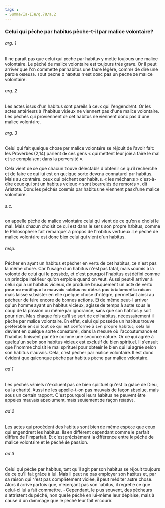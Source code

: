 ```yaml
---
tags : 
- Summa/Ia-IIæ/q.78/a.2
---
```


### Celui qui pèche par habitus pèche-t-il par malice volontaire?

###### arg. 1
Il ne paraît pas que celui qui pèche par habitus y mette toujours une malice volontaire. Le péché de malice volontaire est toujours très grave. Or il peut arriver que l'on commette par habitus une faute légère, comme de dire une parole oiseuse. Tout péché d'habitus n'est donc pas un péché de malice volontaire. 

###### arg. 2
Les actes issus d'un habitus sont pareils à ceux qui l'engendrent. Or les actes antérieurs à l'habitus vicieux ne viennent pas d'une malice volontaire. Les péchés qui proviennent de cet habitus ne viennent donc pas d'une malice volontaire. 

###### arg. 3
Celui qui fait quelque chose par malice volontaire se réjouit de l'avoir fait: les Proverbes (2,14) parlent de ces gens « qui mettent leur joie à faire le mal et se complaisent dans la perversité ». 

Cela vient de ce que chacun trouve délectable d'obtenir ce qu'il recherche et de faire ce qui lui est en quelque sorte devenu connaturel par habitus. Mais au contraire, ceux qui pèchent par habitus, « les méchants » c'est-à-dire ceux qui ont un habitus vicieux « sont bourrelés de remords », dit Aristote. Donc les péchés commis par habitus ne viennent pas d'une malice volontaire. 

###### s.c.
on appelle péché de malice volontaire celui qui vient de ce qu'on a choisi le mal. Mais chacun choisit ce qui est dans le sens son propre habitus, comme le Philosophe le fait remarquer à propos de l'habitus vertueux. Le péché de malice volontaire est donc bien celui qui vient d'un habitus. 

###### resp.
Pécher en ayant un habitus et pécher en vertu de cet habitus, ce n'est pas la même chose. Car l'usage d'un habitus n'est pas fatal, mais soumis à la volonté de celui qui le possède, et c'est pourquoi l'habitus est défini comme un principe intérieur qu'on emploie quand on veut. Aussi peut-il arriver à celui qui a un habitus vicieux, de produire brusquement un acte de vertu pour ce motif que le mauvais habitus ne détruit pas totalement la raison mais laisse subsister en elle quelque chose d'intègre, permettant ainsi au pécheur de faire encore de bonnes actions. Et de même peut-il arriver qu'un homme ayant un habitus vicieux, agisse de temps à autre sous le coup de la passion ou même par ignorance, sans que son habitus y soit pour rien. Mais chaque fois qu'il se sert de cet habitus, nécessairement il pèche par malice volontaire. En effet, celui qui possède un habitus trouve préférable en soi tout ce qui est conforme à son propre habitus; cela lui devient en quelque sorte connaturel, dans la mesure où l'accoutumance et l'habitus finissent par être comme une seconde nature. Or ce qui agrée à quelqu'un selon son habitus vicieux est exclusif du bien spirituel. Il s'ensuit que l'homme choisit le mal spirituel pour obtenir le bien qui lui agrée selon son habitus mauvais. Cela, c'est pécher par malice volontaire. Il est donc évident que quiconque pèche par habitus pèche par malice volontaire. 

###### ad 1
Les péchés véniels n'excluent pas ce bien spirituel qu'est la grâce de Dieu, ou la charité. Aussi ne les appelle-t-on pas mauvais de façon absolue, mais sous un certain rapport. C'est pourquoi leurs habitus ne peuvent être appelés mauvais absolument, mais seulement de façon relative. 

###### ad 2
Les actes qui procèdent des habitus sont bien de même espèce que ceux qui engendrent les habitus. Ils en diffèrent cependant comme le parfait diffère de l'imparfait. Et c'est précisément la différence entre le péché de malice volontaire et le péché de passion. 

###### ad 3
Celui qui pèche par habitus, tant qu'il agit par son habitus se réjouit toujours de ce qu'il fait grâce à lui. Mais il peut ne pas employer son habitus et, par sa raison qui n'est pas complètement viciée, il peut méditer autre chose. Alors il arrive parfois que, n'exerçant pas son habitus, il regrette ce que celui-ci lui a fait commettre. - Cependant, le plus souvent, des pécheurs s'attristent du péché, non que le péché en lui-même leur déplaise, mais à cause d'un dommage que le péché leur fait encourir. 

